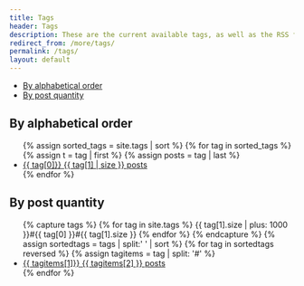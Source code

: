 ```yaml
---
title: Tags
header: Tags
description: These are the current available tags, as well as the RSS feed of each of them, in case you want to follow certain topics, they are sorted too!
redirect_from: /more/tags/
permalink: /tags/
layout: default
---
```


<!--<ul>-->
<!--{% for tag in site.tags %}-->
<!--<li><a href="/tags/{{ tag[0] }}/">{{ tag[0] }} </a> [{{ tag[1] | size }}] <a href="/feeds/{{ tag[0] }}.xml/"> Feed</a></li>-->
<!--{% endfor %}-->
<!--</ul>-->

<ul>
<li><a href="#by-alphabetical-order">By alphabetical order</a></li>
<li><a href="#by-post-quantity">By post quantity</a></li>
</ul>

<article>
<h2 id="by-alphabetical-order">By alphabetical order</h2>
<ul class="posts">
{% assign sorted_tags = site.tags | sort %}
{% for tag in sorted_tags %}
{% assign t = tag | first %}
{% assign posts = tag | last %}
<li><a class="post" href="/tags/{{ tag[0] }}/">
<span class="post-title">{{ tag[0]}}</span>
<span class="post-date">{{ tag[1] | size }} posts</span>
</a></li>
{% endfor %}
</ul>
</article>

<article>
<h2 id="by-post-quantity"> By post quantity</h2>
<ul class="posts">
{% capture tags %}
{% for tag in site.tags %}
{{ tag[1].size | plus: 1000 }}#{{ tag[0] }}#{{ tag[1].size }}
{% endfor %}
{% endcapture %}
{% assign sortedtags = tags | split:' ' | sort %}
{% for tag in sortedtags reversed %}
{% assign tagitems = tag | split: '#' %}
<li><a class="post" href="/tags/{{ tagitems[1] }}/"><span class="post-title">{{ tagitems[1]}}</span> <span class="post-date">{{ tagitems[2] }} posts</span></a></li>
{% endfor %}
</ul>
</article>
